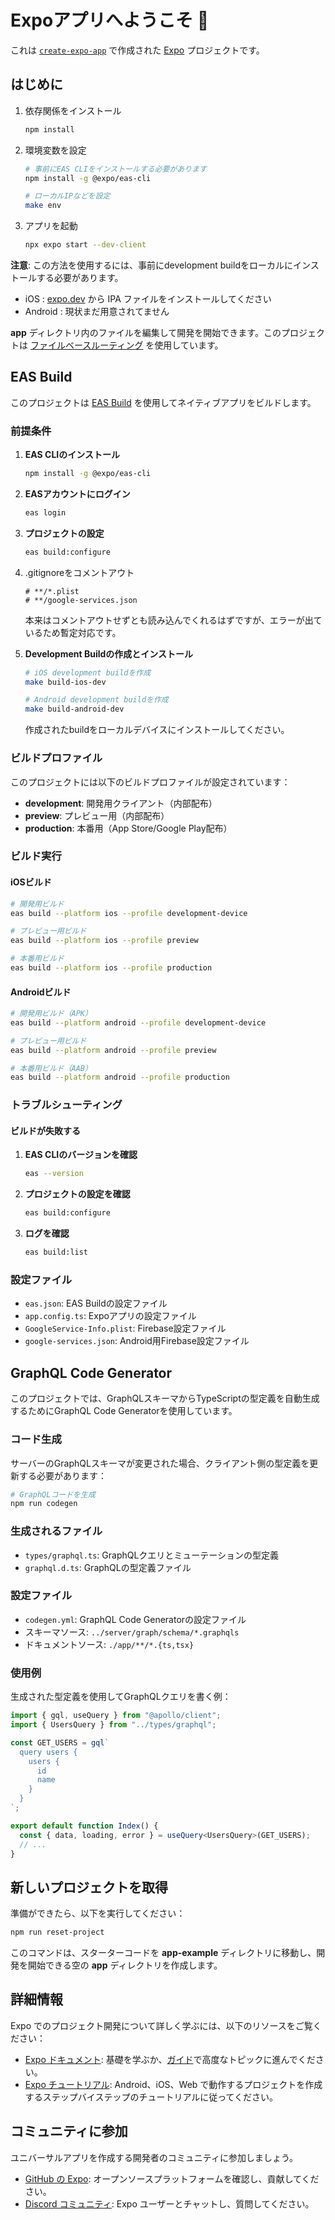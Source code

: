 # Expoアプリへようこそ 👋

これは [`create-expo-app`](https://www.npmjs.com/package/create-expo-app) で作成された [Expo](https://expo.dev) プロジェクトです。

## はじめに

1. 依存関係をインストール

   ```bash
   npm install
   ```

2. 環境変数を設定

   ```bash
   # 事前にEAS CLIをインストールする必要があります
   npm install -g @expo/eas-cli

   # ローカルIPなどを設定
   make env
   ```

3. アプリを起動

   ```bash
   npx expo start --dev-client
   ```

**注意**: この方法を使用するには、事前にdevelopment buildをローカルにインストールする必要があります。

- iOS : [expo.dev](https://expo.dev/accounts/nnf3/projects/fitness-app/development-builds) から IPA ファイルをインストールしてください
- Android : 現状まだ用意されてません

**app** ディレクトリ内のファイルを編集して開発を開始できます。このプロジェクトは [ファイルベースルーティング](https://docs.expo.dev/router/introduction) を使用しています。

## EAS Build

このプロジェクトは [EAS Build](https://docs.expo.dev/build/introduction/) を使用してネイティブアプリをビルドします。

### 前提条件

1. **EAS CLIのインストール**
   ```bash
   npm install -g @expo/eas-cli
   ```

2. **EASアカウントにログイン**
   ```bash
   eas login
   ```

3. **プロジェクトの設定**
   ```bash
   eas build:configure
   ```

4. .gitignoreをコメントアウト
   ```.gitignore
   # **/*.plist
   # **/google-services.json
   ```

   本来はコメントアウトせずとも読み込んでくれるはずですが、エラーが出ているため暫定対応です。

4. **Development Buildの作成とインストール**
   ```bash
   # iOS development buildを作成
   make build-ios-dev

   # Android development buildを作成
   make build-android-dev
   ```

   作成されたbuildをローカルデバイスにインストールしてください。

### ビルドプロファイル

このプロジェクトには以下のビルドプロファイルが設定されています：

- **development**: 開発用クライアント（内部配布）
- **preview**: プレビュー用（内部配布）
- **production**: 本番用（App Store/Google Play配布）

### ビルド実行

#### iOSビルド

```bash
# 開発用ビルド
eas build --platform ios --profile development-device

# プレビュー用ビルド
eas build --platform ios --profile preview

# 本番用ビルド
eas build --platform ios --profile production
```

#### Androidビルド

```bash
# 開発用ビルド（APK）
eas build --platform android --profile development-device

# プレビュー用ビルド
eas build --platform android --profile preview

# 本番用ビルド（AAB）
eas build --platform android --profile production
```

### トラブルシューティング

#### ビルドが失敗する

1. **EAS CLIのバージョンを確認**
   ```bash
   eas --version
   ```

2. **プロジェクトの設定を確認**
   ```bash
   eas build:configure
   ```

3. **ログを確認**
   ```bash
   eas build:list
   ```

### 設定ファイル

- `eas.json`: EAS Buildの設定ファイル
- `app.config.ts`: Expoアプリの設定ファイル
- `GoogleService-Info.plist`: Firebase設定ファイル
- `google-services.json`: Android用Firebase設定ファイル

## GraphQL Code Generator

このプロジェクトでは、GraphQLスキーマからTypeScriptの型定義を自動生成するためにGraphQL Code Generatorを使用しています。

### コード生成

サーバーのGraphQLスキーマが変更された場合、クライアント側の型定義を更新する必要があります：

```bash
# GraphQLコードを生成
npm run codegen
```

### 生成されるファイル

- `types/graphql.ts`: GraphQLクエリとミューテーションの型定義
- `graphql.d.ts`: GraphQLの型定義ファイル

### 設定ファイル

- `codegen.yml`: GraphQL Code Generatorの設定ファイル
- スキーマソース: `../server/graph/schema/*.graphqls`
- ドキュメントソース: `./app/**/*.{ts,tsx}`

### 使用例

生成された型定義を使用してGraphQLクエリを書く例：

```typescript
import { gql, useQuery } from "@apollo/client";
import { UsersQuery } from "../types/graphql";

const GET_USERS = gql`
  query users {
    users {
      id
      name
    }
  }
`;

export default function Index() {
  const { data, loading, error } = useQuery<UsersQuery>(GET_USERS);
  // ...
}
```

## 新しいプロジェクトを取得

準備ができたら、以下を実行してください：

```bash
npm run reset-project
```

このコマンドは、スターターコードを **app-example** ディレクトリに移動し、開発を開始できる空の **app** ディレクトリを作成します。

## 詳細情報

Expo でのプロジェクト開発について詳しく学ぶには、以下のリソースをご覧ください：

- [Expo ドキュメント](https://docs.expo.dev/): 基礎を学ぶか、[ガイド](https://docs.expo.dev/guides)で高度なトピックに進んでください。
- [Expo チュートリアル](https://docs.expo.dev/tutorial/introduction/): Android、iOS、Web で動作するプロジェクトを作成するステップバイステップのチュートリアルに従ってください。

## コミュニティに参加

ユニバーサルアプリを作成する開発者のコミュニティに参加しましょう。

- [GitHub の Expo](https://github.com/expo/expo): オープンソースプラットフォームを確認し、貢献してください。
- [Discord コミュニティ](https://chat.expo.dev): Expo ユーザーとチャットし、質問してください。
